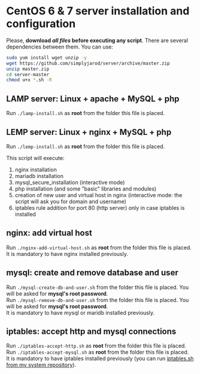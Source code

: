 # CentOS 6 & 7 server installation and configuration

Please, **download _all files_ before executing any script**. There are several dependencies between them. You can use:
```bash
sudo yum install wget unzip -y
wget https://github.com/simplyjarod/server/archive/master.zip
unzip master.zip
cd server-master
chmod u+x *.sh -R
```

## LAMP server: Linux + apache + MySQL + php
Run `./lamp-install.sh` as **root** from the folder this file is placed.


## LEMP server: Linux + nginx + MySQL + php
Run `./lemp-install.sh` as **root** from the folder this file is placed.

This script will execute:
1. nginx installation
2. mariadb installation
3. mysql_secure_installation (interactive mode)
4. php installation (and some "basic" libraries and modules)
5. creation of new user and virtual host in nginx (interactive mode: the script will ask you for domain and username)
6. iptables rule addition for port 80 (http server) only in case iptables is installed


## nginx: add virtual host
Run `./nginx-add-virtual-host.sh` as **root** from the folder this file is placed.  
It is mandatory to have nginx installed previously.


## mysql: create and remove database and user
Run `./mysql-create-db-and-user.sh` from the folder this file is placed. You will be asked for **mysql's root password**.  
Run `./mysql-remove-db-and-user.sh` from the folder this file is placed. You will be asked for **mysql's root password**.  
It is mandatory to have mysql or maridb installed previously.


## iptables: accept http and mysql connections
Run `./iptables-accept-http.sh` as **root** from the folder this file is placed.  
Run `./iptables-accept-mysql.sh` as **root** from the folder this file is placed.  
It is mandatory to have iptables installed previously (you can run [iptables.sh from my system repository](https://github.com/simplyjarod/system/blob/master/iptables.sh)).
